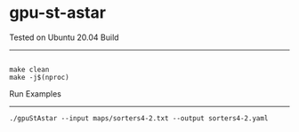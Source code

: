 # gpu-st-astar

Tested on Ubuntu 20.04
Build
*****

<pre><code>
make clean
make -j$(nproc)
</code></pre>

Run Examples
************
<pre><code>./gpuStAstar --input maps/sorters4-2.txt --output sorters4-2.yaml
</code></pre>
